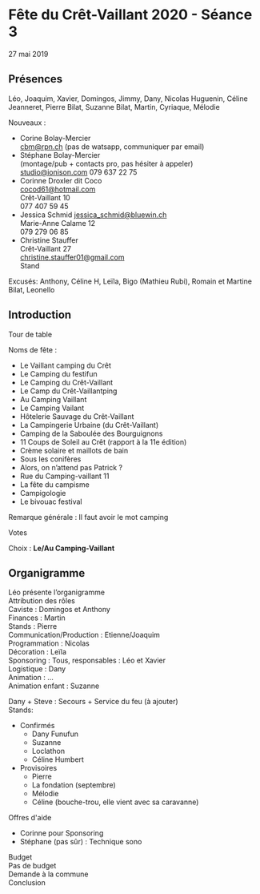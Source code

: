 # Fête du Crêt-Vaillant 2020 - Séance 3

27 mai 2019

## Présences
Léo, Joaquim, Xavier, Domingos, Jimmy, Dany, Nicolas Huguenin, Céline Jeanneret, Pierre Bilat, Suzanne Bilat, Martin, Cyriaque, Mélodie

Nouveaux : 
* Corine Bolay-Mercier  
cbm@rpn.ch (pas de watsapp, communiquer par email)
* Stéphane Bolay-Mercier  
(montage/pub + contacts pro, pas hésiter à appeler)  
studio@ionison.com
079 637 22 75
* Corinne Droxler dit Coco  
cocod61@hotmail.com  
Crêt-Vaillant 10  
077 407 59 45
* Jessica Schmid
jessica_schmid@bluewin.ch  
Marie-Anne Calame 12  
079 279 06 85
* Christine Stauffer  
Crêt-Vaillant 27  
christine.stauffer01@gmail.com  
Stand

Excusés:
Anthony, Céline H, Leïla, Bigo (Mathieu Rubi), Romain et Martine Bilat, Leonello

## Introduction

Tour de table

Noms de fête :

* Le Vaillant camping du Crêt
* Le Camping du festifun
* Le Camping du Crêt-Vaillant
* Le Camp du Crêt-Vaillantping
* Au Camping Vaillant
* Le Camping Vailant
* Hôtelerie Sauvage du Crêt-Vaillant
* La Campingerie Urbaine (du Crêt-Vaillant)
* Camping de la Saboulée des Bourguignons
* 11 Coups de Soleil au Crêt (rapport à la 11e édition)
* Crème solaire et maillots de bain
* Sous les conifères
* Alors, on n’attend pas Patrick ?
* Rue du Camping-vaillant 11
* La fête du campisme
* Campigologie
* Le bivouac festival

Remarque générale : Il faut avoir le mot camping

Votes

Choix : **Le/Au Camping-Vaillant**


## Organigramme

Léo présente l’organigramme  
Attribution des rôles  
Caviste : Domingos et Anthony  
Finances : Martin  
Stands : Pierre  
Communication/Production : Etienne/Joaquim  
Programmation : Nicolas  
Décoration : Leïla  
Sponsoring : Tous, responsables : Léo et Xavier  
Logistique : Dany  
Animation : …  
Animation enfant : Suzanne  

Dany + Steve : Secours + Service du feu (à ajouter)  
Stands:
* Confirmés
    * Dany Funufun
    * Suzanne
    * Loclathon
    * Céline Humbert
* Provisoires
    * Pierre
    * La fondation (septembre)
    * Mélodie
    * Céline (bouche-trou, elle vient avec sa caravanne)

Offres d'aide
* Corinne pour Sponsoring
* Stéphane (pas sûr) : Technique sono

Budget  
Pas de budget  
Demande à la commune  
Conclusion
